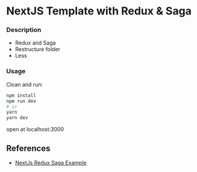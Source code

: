 
# NextJS Template with Redux & Saga

### Description

- Redux and Saga
- Restructure folder
- Less


### Usage

Cloan and run:

```bash
npm install
npm run dev
# or
yarn
yarn dev
```

open at localhost:3000

## References
- [NextJs Redux Saga Example](https://github.com/zeit/next.js/tree/master/examples/with-redux-saga)
